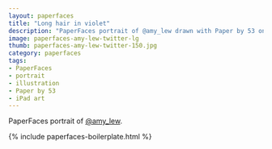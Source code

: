 ```yaml
---
layout: paperfaces
title: "Long hair in violet"
description: "PaperFaces portrait of @amy_lew drawn with Paper by 53 on an iPad."
image: paperfaces-amy-lew-twitter-lg
thumb: paperfaces-amy-lew-twitter-150.jpg
category: paperfaces
tags: 
- PaperFaces
- portrait
- illustration
- Paper by 53
- iPad art
---
```


PaperFaces portrait of [@amy_lew](http://twitter.com/amy_lew).

{% include paperfaces-boilerplate.html %}